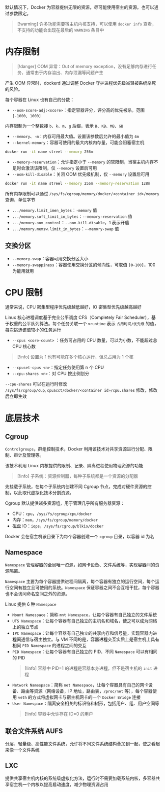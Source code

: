 默认情况下，Docker 为容器提供无限的资源，尽可能使用宿主的资源。也可以通过参数限定。

>[!warning] 许多功能需要宿主机内核支持，可以使用 `docker info`  查看，不支持的功能会出现在最后的 `WARNING`  条目中

# 内存限制

>[!danger] OOM 异常：Out of memory exception，没有足够内存进行任务，通常由于内存溢出、内存泄漏等问题产生

产生 OOM 异常时，dockerd 通过调整 Docker 守护进程优先级减轻被系统杀死的风险。

每个容器在 Linux 也有自己的分数：

* `--oom-score-adj:<score>`：指定容器评分，评分高的优先被杀，范围 `[-1000, 1000]`

内存限制为一个整数接 `b`、`k`、`m`、`g` 后缀，表示 `B`、`KB`、`MB`、`GB`
* `--memory`、`-m`：内存可用最大值。设置该参数后允许的最小值为 `4m`
* `--kernel-memory`：容器可使用的最大内核内存量，可能会阻塞宿主机

```bash
docker run -it name streel --memory 256m
```

* `--memory-reservation`：允许指定小于 `--memory` 的软限制，当宿主机内存不足时会激活该限制，仅 `--memory` 设置后可用
* `--oom-kill-disable`：关闭 OOM 优先级机制，仅 `--memory` 设置后可用

```bash
docker run -it name streel --memory 256m --memory-reservation 128m
```

所有内存限制可以通过 `/sys/fs/cgroup/memory/docker/<container id>/memory` 查询，单位字节

* `.../memory.limit_imen_bytes`：`-memory` 值
* `.../memory.soft_limit_in_bytes`：`--memory-reservation` 值
* `.../memory.oom_control`：`--oom-kill-disable`，1 表示开启
* `.../memory.memsw.limit_in_bytes`：`--memory-swap` 值
## 交换分区

* `--memory-swap`：容器可用交换分区大小
* `--memory-swappiness`：容器使用交换分区的倾向性，可取值 `[0-100]`，100 为能用就用
# CPU 限制

通常来说，CPU 密集型程序优先级越低越好，IO 密集型优先级越高越好

Linux 核心进程调度基于完全公平调度 CFS（Completely Fair Scheduler），基于权重的公平队列算法。每个任务关联一个 `vruntime` 表示 `占用时间/优先级` 的值，每次挑选该值较小的任务运行

*  `--cpus <core-count>` ：任务可占用的 CPU 数量，可以为小数，不能超过总 CPU 核心数
  > [!info] 设置为 1 也有可能在多个核心运行，但总占用为 1 个核
* `--cpuset-cpus <n>`：指定任务使用第 n 个 CPU
* `--cpu-shares <n>`：对 CPU 按比例划分

`--cpu-shares` 可以在运行时修改 `/sys/fs/cgroup/cup,cpuacct/docker/<container id>/cpu.shares` 修改，修改后立即生效
# 底层技术

## Cgroup

`Controlgroups`，群组控制技术，Docker 利用该技术对共享资源进行分配、限制、审计及管理等。

该技术利用 Linux 内核提供的限制、记录、隔离进程使用物理资源的功能

>[!info] 子系统：资源控制器，每种子系统都是一个资源的分配器

先挂载子系统，在每个子系统内创建不同 Cgroup 节点，完成对硬件资源的控制，以此取代虚拟化技术分割资源。

Cgroup 默认提供诸多资源组，用于管理几乎所有服务器资源：
* CPU：`cpu`，`/sys/fs/cgroup/cpu/docker`
* 内存：`mem`，`/sys/fs/cgroup/memory/docker`
* 磁盘 IO：`iops`，`/sys/fs/cgroup/blkio/docker`

Docker 会在宿主机该目录下为每个容器创建一个 `cgroup` 目录，以容器 id 为名
## Namespace

`Namespace` 管理容器的全局唯一资源，如网卡设备、文件系统等，实现容器间的资源隔离。

`Namespace` 主要为每个容器提供进程间隔离，每个容器有独立的运行空间，每个运行空间有独立且可使用的系统。`Namespace` 保证容器之间不会互相干扰，每个容器也不会访问命名空间之外的资源。

Linux 提供 6 种 `Namespace`

* `Mount Namespace`：简称 `mnt Namespace`，让每个容器有自己独立的文件系统
* `UTS Namespace`：让每个容器有自己独立的主机名和域名，使之可以成为网络上的独立节点
* `IPC Namespace`：让每个容器有自己独立的共享内存和信号量，实现容器内进程间通信与宿主独立。与 VM 不同的是，容器进程交互实质上是宿主机上具有相同 `PID Namespace` 的进程之间的交互
* `PID Namespace`：让每个容器有自己独立的 PID，不同 `Namespace` 可以有相同的 PID
  > [!info] 容器中 PID=1 的进程是容器本身进程，但不是宿主机的 `init`  进程
* `Network Namespace`：简称 `net Namespace`，让每个容器具有自己的网卡设备、路由等资源（网络设备，IP 地址，路由表，`/proc/net` 等），每个容器使用 `veth` 的方式将虚拟网卡与宿主机网卡的一个 `Docker Bridge` 连接
* `User Namespace`：隔离安全相关的标识符和树形，包括用户、组、用户空间等
  > [!info] 容器中允许存在 ID=0 的用户
## 联合文件系统 AUFS

分层、轻量级、高性能文件系统，允许将不同文件系统结构叠加到一起，使之看起来像一个文件系统
## LXC

提供共享宿主机内核的系统级虚拟化方法，运行时不需要加载系统内核，多容器共享宿主机一个内核以提高启动速度，减少物理资源占用

